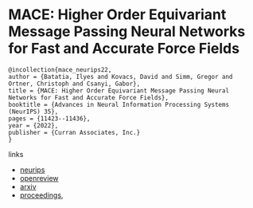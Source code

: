 # MACE: Higher Order Equivariant Message Passing Neural Networks for Fast and Accurate Force Fields

```
@incollection{mace_neurips22,
author = {Batatia, Ilyes and Kovacs, David and Simm, Gregor and Ortner, Christoph and Csanyi, Gabor},
title = {MACE: Higher Order Equivariant Message Passing Neural Networks for Fast and Accurate Force Fields},
booktitle = {Advances in Neural Information Processing Systems (NeurIPS) 35},
pages = {11423--11436},
year = {2022},
publisher = {Curran Associates, Inc.}
}
```

links
- [neurips](https://nips.cc/Conferences/2022/Schedule?showEvent=53926)
- [openreview](https://openreview.net/forum?id=YPpSngE-ZU)
- [arxiv](https://arxiv.org/abs/2206.07697)
- [proceedings](https://papers.nips.cc//paper_files/paper/2022/hash/4a36c3c51af11ed9f34615b81edb5bbc-Abstract-Conference.html),
